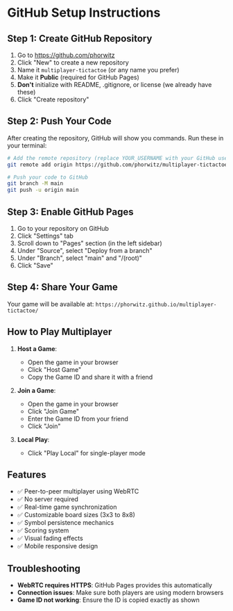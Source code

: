 # GitHub Setup Instructions

## Step 1: Create GitHub Repository

1. Go to https://github.com/phorwitz
2. Click "New" to create a new repository
3. Name it `multiplayer-tictactoe` (or any name you prefer)
4. Make it **Public** (required for GitHub Pages)
5. **Don't** initialize with README, .gitignore, or license (we already have these)
6. Click "Create repository"

## Step 2: Push Your Code

After creating the repository, GitHub will show you commands. Run these in your terminal:

```bash
# Add the remote repository (replace YOUR_USERNAME with your GitHub username)
git remote add origin https://github.com/phorwitz/multiplayer-tictactoe.git

# Push your code to GitHub
git branch -M main
git push -u origin main
```

## Step 3: Enable GitHub Pages

1. Go to your repository on GitHub
2. Click "Settings" tab
3. Scroll down to "Pages" section (in the left sidebar)
4. Under "Source", select "Deploy from a branch"
5. Under "Branch", select "main" and "/(root)"
6. Click "Save"

## Step 4: Share Your Game

Your game will be available at:
`https://phorwitz.github.io/multiplayer-tictactoe/`

## How to Play Multiplayer

1. **Host a Game**:
   - Open the game in your browser
   - Click "Host Game"
   - Copy the Game ID and share it with a friend

2. **Join a Game**:
   - Open the game in your browser
   - Click "Join Game"
   - Enter the Game ID from your friend
   - Click "Join"

3. **Local Play**:
   - Click "Play Local" for single-player mode

## Features

- ✅ Peer-to-peer multiplayer using WebRTC
- ✅ No server required
- ✅ Real-time game synchronization
- ✅ Customizable board sizes (3x3 to 8x8)
- ✅ Symbol persistence mechanics
- ✅ Scoring system
- ✅ Visual fading effects
- ✅ Mobile responsive design

## Troubleshooting

- **WebRTC requires HTTPS**: GitHub Pages provides this automatically
- **Connection issues**: Make sure both players are using modern browsers
- **Game ID not working**: Ensure the ID is copied exactly as shown 